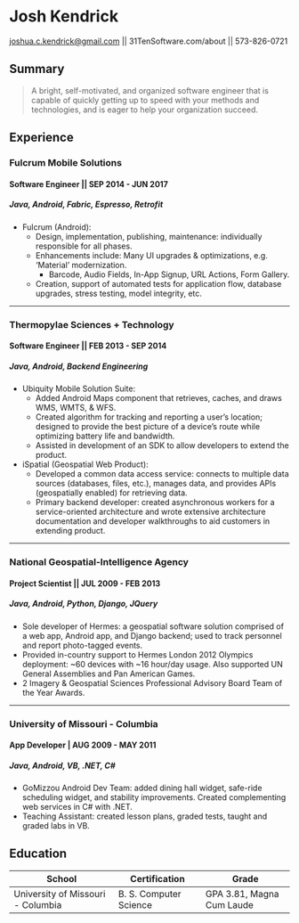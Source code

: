 # Josh Kendrick

joshua.c.kendrick@gmail.com || 31TenSoftware.com/about || 573-826-0721

## Summary
> A bright, self-motivated, and organized software engineer that is capable of quickly getting up to speed with your methods and technologies, and is eager to help your organization succeed.

## Experience

### Fulcrum Mobile Solutions

#### Software Engineer || SEP 2014 - JUN 2017

##### Java, Android, Fabric, Espresso, Retrofit

- Fulcrum (Android):
  - Design, implementation, publishing, maintenance: individually responsible for all phases.
  - Enhancements include: Many UI upgrades & optimizations, e.g. ‘Material’ modernization.
    - Barcode, Audio Fields, In-App Signup, URL Actions, Form Gallery.
  - Creation, support of automated tests for application flow, database upgrades, stress testing, model integrity, etc.

---

### Thermopylae Sciences + Technology

#### Software Engineer || FEB 2013 - SEP 2014

##### Java, Android, Backend Engineering

- Ubiquity Mobile Solution Suite:
  - Added Android Maps component that retrieves, caches, and draws WMS, WMTS, & WFS.
  - Created algorithm for tracking and reporting a user’s location; designed to provide the best picture of a device’s route while optimizing battery life and bandwidth.
  - Assisted in development of an SDK to allow developers to extend the product.
- iSpatial (Geospatial Web Product):
  - Developed a common data access service: connects to multiple data sources (databases, files, etc.), manages data, and provides APIs (geospatially enabled) for retrieving data.
  - Primary backend developer: created asynchronous workers for a service-oriented architecture and wrote extensive architecture documentation and developer walkthroughs to aid customers in extending product.

---

### National Geospatial-Intelligence Agency

#### Project Scientist || JUL 2009 - FEB 2013

##### Java, Android, Python, Django, JQuery

- Sole developer of Hermes: a geospatial software solution comprised of a web app, Android app, and Django backend; used to track personnel and report photo-tagged events.
- Provided in-country support to Hermes London 2012 Olympics deployment: ~60 devices with ~16 hour/day usage. Also supported UN General Assemblies and Pan American Games.
- 2 Imagery & Geospatial Sciences Professional Advisory Board Team of the Year Awards.

---

### University of Missouri - Columbia

#### App Developer | AUG 2009 - MAY 2011

##### Java, Android, VB, .NET, C#

- GoMizzou Android Dev Team: added dining hall widget, safe-ride scheduling widget, and stability improvements. Created complementing web services in C# with .NET.
- Teaching Assistant: created lesson plans, graded tests, taught and graded labs in VB.

## Education
| School | Certification | Grade |
| --- | --- | --- |
| University of Missouri - Columbia | B. S. Computer Science | GPA 3.81, Magna Cum Laude
